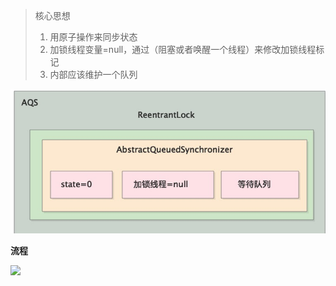 >核心思想
>
>1. 用原子操作来同步状态
>2. 加锁线程变量=null，通过（阻塞或者唤醒一个线程）来修改加锁线程标记
>3. 内部应该维护一个队列

<img src="/images/AQS.png" style="zoom: 67%;" >

**流程**

<img src="https://inews.gtimg.com/newsapp_bt/0/11274233838/1000">
